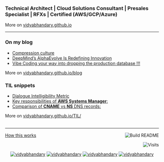 ### Technical Architect | Cloud Solutions Consultant | Presales Specialist | RFXs | Certified (AWS/GCP/Azure)

More on [vidyabhandary.github.io](https://vidyabhandary.github.io)

<table><tr>

---

### On my blog

<!-- blog starts -->
* [Compression culture](https://vidyabhandary.github.io/blog/summary,/models,/generativeai/2025/08/11/CompressionCulture.html)
* [DeepMind’s AlphaEvolve Is Redefining Innovation](https://vidyabhandary.github.io/blog/deepmind,/models,/generativeai/2025/08/06/AlphaEvolve.html)
* [Vibe Coding your way into dropping the production database !!!](https://vidyabhandary.github.io/blog/neuralnetworks,/models,/generativeai/2025/07/27/VibeCodingProdDBDrop.html)
<!-- blog ends -->
  More on [vidyabhandary.github.io/blog](https://vidyabhandary.github.io/blog/)
  </tr>

<tr>

### TIL snippets

<!-- tilentries starts -->

* [Dialogue Intelligibility Metric](https://github.com/vidyabhandary/til/blob/master/tech_reads/Dialogue_Intelligibility_Metric.md)
* [Key responsibilities of **AWS Systems Manager**:](https://github.com/vidyabhandary/til/blob/master/aws/AWS_SystemMgr.md)
* [Comparison of **CNAME** vs **NS** DNS records:](https://github.com/vidyabhandary/til/blob/master/aws/NS_CNAME.md)
<!-- tilentries ends -->
  More on [vidyabhandary.github.io/TIL/](https://vidyabhandary.github.io/TIL/)
  </tr>

</table>

---

<a href="https://vidyabhandary.github.io/blog/github/2020/07/27/Self-updating-profile-readme.html">How this works</a>
<a href="https://github.com/vidyabhandary/vidyabhandary/actions"><img src="https://github.com/vidyabhandary/vidyabhandary/workflows/Build%20README/badge.svg" align="right" alt="Build README"></a>

<a href="https://visitor-badge.laobi.icu/badge?page_id=vidyabhandary.visitor-badge&title=Visits"><img src="https://visitor-badge.laobi.icu/badge?page_id=vidyabhandary.visitor-badge&title=Visits" align="right" alt="Visits"></a>

<p></br></p>
<p align="center">
  <a href="https://in.linkedin.com/in/vidyabhandary" target="blank"><img src="https://img.shields.io/badge/LinkedIn-0077B5?style=for-the-badge&logo=linkedin&logoColor=white" alt="vidyabhandary"/></a> 
  <a href="https://vidyabhandary.medium.com" target="blank"><img src="https://img.shields.io/badge/Medium-12100E?style=for-the-badge&logo=medium&logoColor=white" alt="vidyabhandary" /></a> 
  <a href="https://kaggle.com/vidyabhandary" target="blank"><img src="https://img.shields.io/badge/KAGGLE-20BEFF?&style=for-the-badge&logo=kaggle&logoColor=white" alt="vidyabhandary"/></a> 
  <a href="https://dev.to/vidyabhandary" target="blank"><img src="https://img.shields.io/badge/dev.to-0A0A0A?style=for-the-badge&logo=dev.to&logoColor=white" alt="vidyabhandary"/></a>
</p>

<!-- ### Hi there 👋 --->
<!--
<a href="https://in.linkedin.com/in/vidyabhandary"><img height="24" width="24" src="https://cdn.jsdelivr.net/npm/simple-icons@v3/icons/linkedin.svg" /></a>
-->
<!--
**vidyabhandary/vidyabhandary** is a ✨ _special_ ✨ repository because its `README.md` (this file) appears on your GitHub profile.
-->
<!--
Here are some ideas to get you started:

- 🔭 I’m currently working on ...
- 🌱 I’m currently learning ...
- 👯 I’m looking to collaborate on ...
- 🤔 I’m looking for help with ...
- 💬 Ask me about ...
- 📫 How to reach me: ...
- 😄 Pronouns: ...
- ⚡ Fun fact: ...
-->
